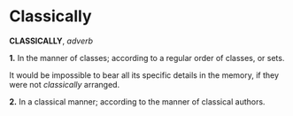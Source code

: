 # Classically

**CLASSICALLY**, _adverb_

**1.** In the manner of classes; according to a regular order of classes, or sets.

It would be impossible to bear all its specific details in the memory, if they were not _classically_ arranged.

**2.** In a classical manner; according to the manner of classical authors.